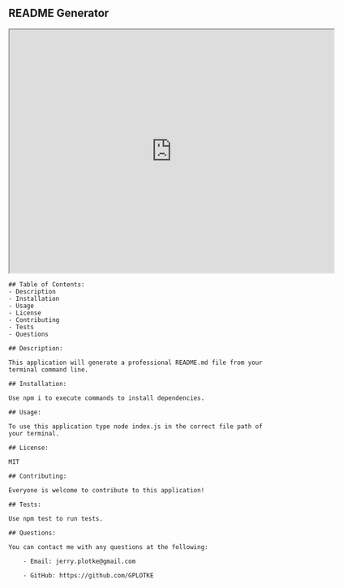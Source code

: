## README Generator

<iframe src="https://drive.google.com/file/d/1R495CoOlVAbJD_B9TcVji6jKj9oNlpjv/preview" width="640" height="480"></iframe>

    ## Table of Contents:
    - Description
    - Installation
    - Usage
    - License
    - Contributing
    - Tests
    - Questions

    ## Description:

    This application will generate a professional README.md file from your terminal command line.

    ## Installation:

    Use npm i to execute commands to install dependencies.

    ## Usage:

    To use this application type node index.js in the correct file path of your terminal.

    ## License:

    MIT

    ## Contributing:

    Everyone is welcome to contribute to this application!

    ## Tests:

    Use npm test to run tests.

    ## Questions:

    You can contact me with any questions at the following:
    
        - Email: jerry.plotke@gmail.com
    
        - GitHub: https://github.com/GPLOTKE
